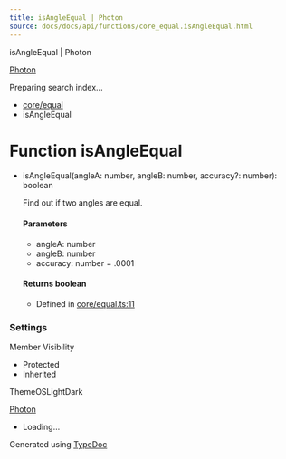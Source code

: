 ```yaml
---
title: isAngleEqual | Photon
source: docs/docs/api/functions/core_equal.isAngleEqual.html
---
```


isAngleEqual | Photon

[Photon](../index.html)




Preparing search index...

* [core/equal](../modules/core_equal.html)
* isAngleEqual

# Function isAngleEqual

* isAngleEqual(angleA: number, angleB: number, accuracy?: number): boolean

  Find out if two angles are equal.

  #### Parameters

  + angleA: number
  + angleB: number
  + accuracy: number = .0001

  #### Returns boolean

  + Defined in [core/equal.ts:11](https://github.com/mwhite454/photon/blob/main/packages/photon/src/core/equal.ts#L11)

### Settings

Member Visibility

* Protected
* Inherited

ThemeOSLightDark

[Photon](../index.html)

* Loading...

Generated using [TypeDoc](https://typedoc.org/)
